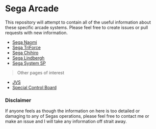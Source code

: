 # Sega Arcade

This repository will attempt to contain all of the useful information about these specific arcade systems. Please feel free to create issues or pull requests with new information.

- [Sega Naomi](Naomi.md)
- [Sega TriForce](TriForce.md)
- [Sega Chihiro](Chihiro.md)
- [Sega Lindbergh](Lindbergh.md)
- [Sega System SP](SystemSP.md)

> Other pages of interest
- [JVS](JVS.md)
- [Special Control Board](SpecialControlBoard.md)

### Disclaimer

If anyone feels as though the information on here is too detailed or damaging to any of Segas operations, please feel free to contact me or make an issue and I will take any information off strait away.
